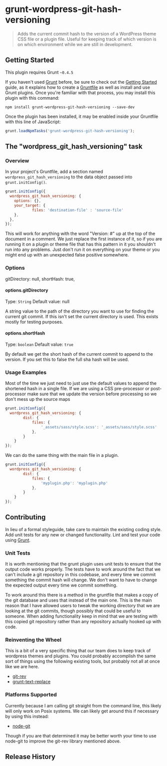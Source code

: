 # grunt-wordpress-git-hash-versioning

> Adds the current commit hash to the version of a WordPress theme CSS file or a plugin file. Useful for keeping track of which version is on which environment while we are still in development.

## Getting Started
This plugin requires Grunt `~0.4.5`

If you haven't used [Grunt](http://gruntjs.com/) before, be sure to check out the [Getting Started](http://gruntjs.com/getting-started) guide, as it explains how to create a [Gruntfile](http://gruntjs.com/sample-gruntfile) as well as install and use Grunt plugins. Once you're familiar with that process, you may install this plugin with this command:

```shell
npm install grunt-wordpress-git-hash-versioning --save-dev
```

Once the plugin has been installed, it may be enabled inside your Gruntfile with this line of JavaScript:

```js
grunt.loadNpmTasks('grunt-wordpress-git-hash-versioning');
```

## The "wordpress_git_hash_versioning" task

### Overview
In your project's Gruntfile, add a section named `wordpress_git_hash_versioning` to the data object passed into `grunt.initConfig()`.

```js
grunt.initConfig({
  wordpress_git_hash_versioning: {
    options: {},
    your_target: {
			files: 'destination-file' : 'source-file'
    },
  },
});
```

This will work for anything with the word "Version: #" up at the top of the document in a comment. We just replace the first instance of it, so if you are running it on a plugin or theme file that has this pattern in it you shouldn't run into any problems. Just don't run it on everything on your theme or you might end up with an unexpected false positive somewhere.

### Options

gitDirectory: null,
shortHash: true,

#### options.gitDirectory
Type: `String`
Default value: null

A string value to the path of the directory you want to use for finding the current git commit. If this isn't set the current directory is used. This exists mostly for testing purposes.

#### options.shortHash
Type: `boolean`
Default value: `true`

By default we get the short hash of the current commit to append to the version. If you set this to false the full sha hash will be used.

### Usage Examples

Most of the time we just need to just use the default values to append the shortened hash in a single file. If we are using a CSS pre-processor or post-processor make sure that we update the version before processing so we don't mess up the source maps

```js
grunt.initConfig({
  wordpress_git_hash_versioning: {
		dist: {
			files: {
				'_assets/sass/style.scss': '_assets/sass/style.scss'
			},
		}
	}
});
```

We can do the same thing with the main file in a plugin.

```js
grunt.initConfig({
  wordpress_git_hash_versioning: {
		dist: {
			files: {
				'myplugin.php': 'myplugin.php'
			},
		}
	}
});
```

## Contributing
In lieu of a formal styleguide, take care to maintain the existing coding style. Add unit tests for any new or changed functionality. Lint and test your code using [Grunt](http://gruntjs.com/).

### Unit Tests

It is worth mentioning that the grunt plugin uses unit tests to ensure that the output code works properly. The tests have to work around the fact that we can't include a git repository in this codebase, and every time we commit something the commit hash will change. We don't want to have to change the expected output every time we commit something.

To work around this there is a method in the gruntfile that makes a copy of the git database and uses that instead of the main one. This is the main reason that I have allowed users to tweak the working directory that we are looking at the git commits, though possibly that could be useful to someone. When adding functionality keep in mind that we are testing with this copied git repository rather than any repository actually hooked up with code.

### Reinventing the Wheel

This is a bit of a very specific thing that our team does to keep track of wordpress themes and plugins. You could probably accomplish the same sort of things using the following existing tools, but probably not all at once like we are here.

- [git-rev](https://github.com/tblobaum/git-rev)
- [grunt-text-replace](https://github.com/yoniholmes/grunt-text-replace)

### Platforms Supported

Currently because I am calling git straight from the command line, this likely will only work on Posix systems. We can likely get around this if necessary by using this instead:

- [node-git](https://github.com/nodegit/nodegit)

Though if you are that determined it may be better worth your time to use node-git to improve the git-rev library mentioned above.

## Release History
